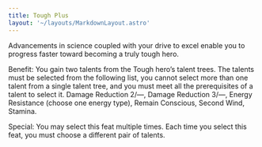```yaml
---
title: Tough Plus
layout: '~/layouts/MarkdownLayout.astro'
---
```

Advancements in science coupled with your drive to excel enable you to
progress faster toward becoming a truly tough hero.

Benefit: You gain two talents from the Tough hero’s talent trees. The talents
must be selected from the following list, you cannot select more than one
talent from a single talent tree, and you must meet all the prerequisites of a
talent to select it. Damage Reduction 2/—, Damage Reduction 3/—, Energy
Resistance (choose one energy type), Remain Conscious, Second Wind, Stamina.

Special: You may select this feat multiple times. Each time you select this
feat, you must choose a different pair of talents.

